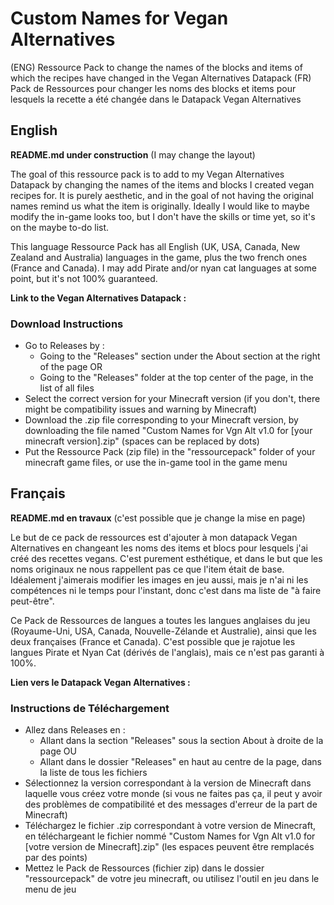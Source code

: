 # Custom Names for Vegan Alternatives
(ENG) Ressource Pack to change the names of the blocks and items of which the recipes have changed in the Vegan Alternatives Datapack
(FR) Pack de Ressources pour changer les noms des blocks et items pour lesquels la recette a été changée dans le Datapack Vegan Alternatives

## English
**README.md under construction** (I may change the layout)

The goal of this ressource pack is to add to my Vegan Alternatives Datapack by changing the names of the items and blocks I created vegan recipes for. It is purely aesthetic, and in the goal of not having the original names remind us what the item is originally. Ideally I would like to maybe modify the in-game looks too, but I don't have the skills or time yet, so it's on the maybe to-do list.

This language Ressource Pack has all English (UK, USA, Canada, New Zealand and Australia) languages in the game, plus the two french ones (France and Canada). I may add Pirate and/or nyan cat languages at some point, but it's not 100% guaranteed.

**Link to the Vegan Alternatives Datapack :**

### Download Instructions
- Go to Releases by :
   - Going to the "Releases" section under the About section at the right of the page OR
   - Going to the "Releases" folder at the top center of the page, in the list of all files
- Select the correct version for your Minecraft version (if you don't, there might be compatibility issues and warning by Minecraft)
- Download the .zip file corresponding to your Minecraft version, by downloading the file named "Custom Names for Vgn Alt v1.0 for [your minecraft version].zip" (spaces can be replaced by dots)
- Put the Ressource Pack (zip file) in the "ressourcepack" folder of your minecraft game files, or use the in-game tool in the game menu

## Français
**README.md en travaux** (c'est possible que je change la mise en page)

Le but de ce pack de ressources est d'ajouter à mon datapack Vegan Alternatives en changeant les noms des items et blocs pour lesquels j'ai créé des recettes vegans. C'est purement esthétique, et dans le but que les noms originaux ne nous rappellent pas ce que l'item était de base. Idéalement j'aimerais modifier les images en jeu aussi, mais je n'ai ni les compétences ni le temps pour l'instant, donc c'est dans ma liste de "à faire peut-être".

Ce Pack de Ressources de langues a toutes les langues anglaises du jeu (Royaume-Uni, USA, Canada, Nouvelle-Zélande et Australie), ainsi que les deux françaises (France et Canada). C'est possible que je rajotue les langues Pirate et Nyan Cat (dérivés de l'anglais), mais ce n'est pas garanti à 100%.

**Lien vers le Datapack Vegan Alternatives :**

### Instructions de Téléchargement
- Allez dans Releases en :
   - Allant dans la section "Releases" sous la section About à droite de la page OU
   - Allant dans le dossier "Releases" en haut au centre de la page, dans la liste de tous les fichiers
- Sélectionnez la version correspondant à la version de Minecraft dans laquelle vous créez votre monde (si vous ne faites pas ça, il peut y avoir des problèmes de compatibilité et des messages d'erreur de la part de Minecraft)
- Téléchargez le fichier .zip correspondant à votre version de Minecraft, en téléchargeant le fichier nommé "Custom Names for Vgn Alt v1.0 for [votre version de Minecraft].zip" (les espaces peuvent être remplacés par des points)
- Mettez le Pack de Ressources (fichier zip) dans le dossier "ressourcepack" de votre jeu minecraft, ou utilisez l'outil en jeu dans le menu de jeu